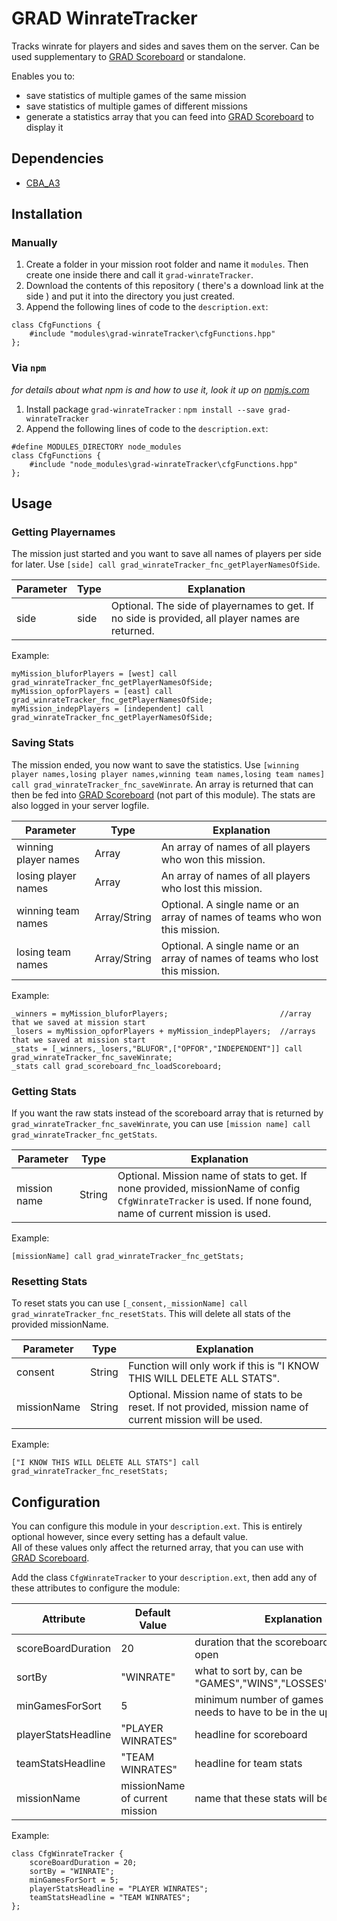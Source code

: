 # GRAD WinrateTracker
Tracks winrate for players and sides and saves them on the server.
Can be used supplementary to [GRAD Scoreboard](https://github.com/gruppe-adler/grad-scoreboard) or standalone.

Enables you to:
* save statistics of multiple games of the same mission
* save statistics of multiple games of different missions
* generate a statistics array that you can feed into [GRAD Scoreboard](https://github.com/gruppe-adler/grad-scoreboard) to display it

## Dependencies
* [CBA_A3](https://github.com/CBATeam/CBA_A3)

## Installation
### Manually
1. Create a folder in your mission root folder and name it `modules`. Then create one inside there and call it `grad-winrateTracker`.
2. Download the contents of this repository ( there's a download link at the side ) and put it into the directory you just created.
3. Append the following lines of code to the `description.ext`:

```sqf
class CfgFunctions {
    #include "modules\grad-winrateTracker\cfgFunctions.hpp"
};
```

### Via `npm`
_for details about what npm is and how to use it, look it up on [npmjs.com](https://www.npmjs.com/)_

1. Install package `grad-winrateTracker` : `npm install --save grad-winrateTracker`
2. Append the following lines of code to the `description.ext`:

```sqf
#define MODULES_DIRECTORY node_modules
class CfgFunctions {
    #include "node_modules\grad-winrateTracker\cfgFunctions.hpp"
};
```

## Usage
### Getting Playernames
The mission just started and you want to save all names of players per side for later. Use `[side] call grad_winrateTracker_fnc_getPlayerNamesOfSide`.

| Parameter | Type | Explanation                                                                                      |
|-----------|------|--------------------------------------------------------------------------------------------------|
| side      | side | Optional. The side of playernames to get. If no side is provided, all player names are returned. |

Example:  
```sqf
myMission_bluforPlayers = [west] call grad_winrateTracker_fnc_getPlayerNamesOfSide;
myMission_opforPlayers = [east] call grad_winrateTracker_fnc_getPlayerNamesOfSide;
myMission_indepPlayers = [independent] call grad_winrateTracker_fnc_getPlayerNamesOfSide;
```

### Saving Stats
The mission ended, you now want to save the statistics. Use `[winning player names,losing player names,winning team names,losing team names] call grad_winrateTracker_fnc_saveWinrate`. An array is returned that can then be fed into [GRAD Scoreboard](https://github.com/gruppe-adler/grad-scoreboard) (not part of this module). The stats are also logged in your server logfile.

| Parameter            | Type         | Explanation                                                                  |
|----------------------|--------------|------------------------------------------------------------------------------|
| winning player names | Array        | An array of names of all players who won this mission.                       |
| losing player names  | Array        | An array of names of all players who lost this mission.                      |
| winning team names   | Array/String | Optional. A single name or an array of names of teams who won this mission.  |
| losing team names    | Array/String | Optional. A single name or an array of names of teams who lost this mission. |

Example:  
```sqf
_winners = myMission_bluforPlayers;                         //array that we saved at mission start
_losers = myMission_opforPlayers + myMission_indepPlayers;  //arrays that we saved at mission start
_stats = [_winners,_losers,"BLUFOR",["OPFOR","INDEPENDENT"]] call grad_winrateTracker_fnc_saveWinrate;
_stats call grad_scoreboard_fnc_loadScoreboard;
```

### Getting Stats
If you want the raw stats instead of the scoreboard array that is returned by `grad_winrateTracker_fnc_saveWinrate`, you can use `[mission name] call grad_winrateTracker_fnc_getStats`.

| Parameter    | Type   | Explanation                                                                                                                                                  |
|--------------|--------|--------------------------------------------------------------------------------------------------------------------------------------------------------------|
| mission name | String | Optional. Mission name of stats to get. If none provided, missionName of config `CfgWinrateTracker` is used. If none found, name of current mission is used. |

Example:  
```sqf
[missionName] call grad_winrateTracker_fnc_getStats;
```

### Resetting Stats
To reset stats you can use `[_consent,_missionName] call grad_winrateTracker_fnc_resetStats`. This will delete all stats of the provided missionName.

| Parameter   | Type   | Explanation                                                                                                 |
|-------------|--------|-------------------------------------------------------------------------------------------------------------|
| consent     | String | Function will only work if this is "I KNOW THIS WILL DELETE ALL STATS".                                     |
| missionName | String | Optional. Mission name of stats to be reset. If not provided, mission name of current mission will be used. |

Example:  
```sqf
["I KNOW THIS WILL DELETE ALL STATS"] call grad_winrateTracker_fnc_resetStats;
```


## Configuration
You can configure this module in your `description.ext`. This is entirely optional however, since every setting has a default value.  
All of these values only affect the returned array, that you can use with [GRAD Scoreboard](https://github.com/gruppe-adler/grad-scoreboard).

Add the class `CfgWinrateTracker` to your `description.ext`, then add any of these attributes to configure the module:

| Attribute       | Default Value         | Explanation                                                  |
|-----------------|-----------------------|--------------------------------------------------------------|
| scoreBoardDuration      | 20                      | duration that the scoreboard will stay open  |
| sortBy       | "WINRATE"                          | what to sort by, can be "GAMES","WINS","LOSSES","WINRATES"               |
| minGamesForSort     | 5                           | minimum number of games a player needs to have to be in the upper ranks  |
| playerStatsHeadline   | "PLAYER WINRATES"         | headline for scoreboard                                  |
| teamStatsHeadline   | "TEAM WINRATES"             | headline for team stats                            |
| missionName | missionName of current mission      | name that these stats will be saved under |


Example:  

```sqf
class CfgWinrateTracker {
    scoreBoardDuration = 20;                            
    sortBy = "WINRATE";                                
    minGamesForSort = 5;                                
    playerStatsHeadline = "PLAYER WINRATES";           
    teamStatsHeadline = "TEAM WINRATES";                
};
```
